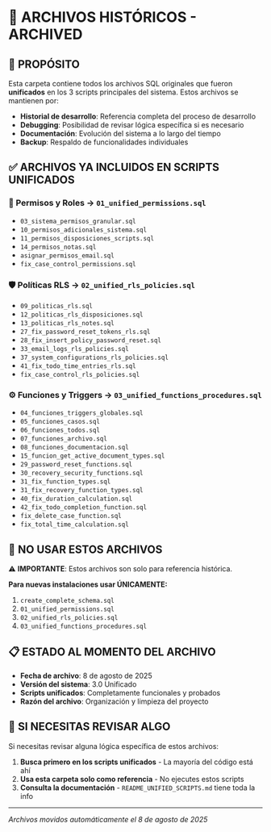 # 📁 ARCHIVOS HISTÓRICOS - ARCHIVED

## 🎯 PROPÓSITO
Esta carpeta contiene todos los archivos SQL originales que fueron **unificados** en los 3 scripts principales del sistema. Estos archivos se mantienen por:

- **Historial de desarrollo**: Referencia completa del proceso de desarrollo
- **Debugging**: Posibilidad de revisar lógica específica si es necesario
- **Documentación**: Evolución del sistema a lo largo del tiempo
- **Backup**: Respaldo de funcionalidades individuales

## ✅ **ARCHIVOS YA INCLUIDOS EN SCRIPTS UNIFICADOS**

### 🔐 Permisos y Roles → `01_unified_permissions.sql`
- `03_sistema_permisos_granular.sql`
- `10_permisos_adicionales_sistema.sql`
- `11_permisos_disposiciones_scripts.sql`
- `14_permisos_notas.sql`
- `asignar_permisos_email.sql`
- `fix_case_control_permissions.sql`

### 🛡️ Políticas RLS → `02_unified_rls_policies.sql`
- `09_politicas_rls.sql`
- `12_politicas_rls_disposiciones.sql`
- `13_politicas_rls_notes.sql`
- `27_fix_password_reset_tokens_rls.sql`
- `28_fix_insert_policy_password_reset.sql`
- `33_email_logs_rls_policies.sql`
- `37_system_configurations_rls_policies.sql`
- `41_fix_todo_time_entries_rls.sql`
- `fix_case_control_rls_policies.sql`

### ⚙️ Funciones y Triggers → `03_unified_functions_procedures.sql`
- `04_funciones_triggers_globales.sql`
- `05_funciones_casos.sql`
- `06_funciones_todos.sql`
- `07_funciones_archivo.sql`
- `08_funciones_documentacion.sql`
- `15_funcion_get_active_document_types.sql`
- `29_password_reset_functions.sql`
- `30_recovery_security_functions.sql`
- `31_fix_function_types.sql`
- `31_fix_recovery_function_types.sql`
- `40_fix_duration_calculation.sql`
- `42_fix_todo_completion_function.sql`
- `fix_delete_case_function.sql`
- `fix_total_time_calculation.sql`

## 🚫 **NO USAR ESTOS ARCHIVOS**

⚠️ **IMPORTANTE**: Estos archivos son solo para referencia histórica. 

**Para nuevas instalaciones usar ÚNICAMENTE:**
1. `create_complete_schema.sql`
2. `01_unified_permissions.sql`
3. `02_unified_rls_policies.sql`
4. `03_unified_functions_procedures.sql`

## 📋 **ESTADO AL MOMENTO DEL ARCHIVO**
- **Fecha de archivo**: 8 de agosto de 2025
- **Versión del sistema**: 3.0 Unificado
- **Scripts unificados**: Completamente funcionales y probados
- **Razón del archivo**: Organización y limpieza del proyecto

## 🔄 **SI NECESITAS REVISAR ALGO**
Si necesitas revisar alguna lógica específica de estos archivos:

1. **Busca primero en los scripts unificados** - La mayoría del código está ahí
2. **Usa esta carpeta solo como referencia** - No ejecutes estos scripts
3. **Consulta la documentación** - `README_UNIFIED_SCRIPTS.md` tiene toda la info

---
*Archivos movidos automáticamente el 8 de agosto de 2025*
